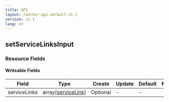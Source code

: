 ```yaml
---
title: API
layout: rancher-api-default-v1.1
version: v1.1
lang: en
---
```


## setServiceLinksInput



### Resource Fields

#### Writeable Fields

Field | Type | Create | Update | Default | Notes
---|---|---|---|---|---
serviceLinks | array[[serviceLink]({{site.baseurl}}/rancher/{{page.version}}/{{page.lang}}/api/api-resources/serviceLink/)] | Optional | - | - | 



<br>
